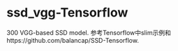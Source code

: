 # ssd_vgg-Tensorflow
300 VGG-based SSD model.
参考Tensorflow中slim示例和https://github.com/balancap/SSD-Tensorflow.
